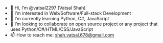 - 👋 Hi, I’m @vatsal2297 (Vatsal Shah)
- 👀 I’m interested in Web/Software/Full-stack Development
- 🌱 I’m currently learning Python, C#, JavaScript
- 💞️ I’m looking to collaborate on open source project or any project that uses Python/C#/HTML/CSS/JavaScript
- 📫 How to reach me: shah.vatsal.678@gmail.com

<!---
vatsal2297/vatsal2297 is a ✨ special ✨ repository because its `README.md` (this file) appears on your GitHub profile.
You can click the Preview link to take a look at your changes.
--->
